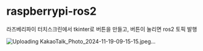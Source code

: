 # raspberrypi-ros2

라즈베리파이 터치스크린에서 tkinter로
버튼을 만들고, 버튼이 눌리면 ros2 토픽 발행

![Uploading KakaoTalk_Photo_2024-11-19-09-15-15.jpeg…]()
